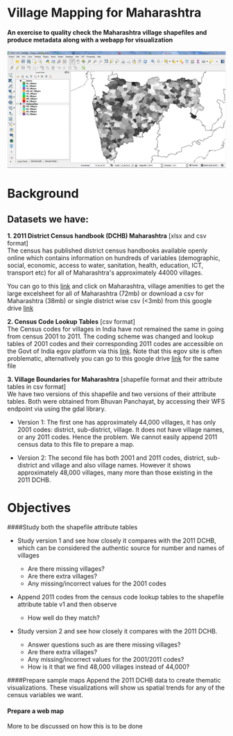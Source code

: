 # Village Mapping for Maharashtra
#### An exercise to quality check the Maharashtra village shapefiles and produce metadata along with a webapp for visualization

![](images/Maharashtra_villages.png)

# Background
## Datasets we have:
**1. 2011 District Census handbook (DCHB) Maharashtra** [xlsx and csv format]  
The census has published district census handbooks available openly online which contains information on hundreds of variables (demographic, social, economic, access to water, sanitation, health, education, ICT, transport etc) for all of Maharashtra's approximately 44000 villages.  

You can go to this [link](http://www.censusindia.gov.in/2011census/dchb/DCHB.html) and click on Maharashtra, village amenities to get the large excelsheet for all of Maharashtra (72mb) or download a csv for Maharashtra (38mb) or single district wise csv (<3mb) from this google drive [link](https://docs.google.com/a/datameet.org/folderview?id=0B56AIvhxWGQXVFhWal92Y0EySlE&usp=drive_web)

**2. Census Code Lookup Tables** [csv format]  
The Census codes for villages in India have not remained the same in going from census 2001 to 2011. The coding scheme was changed and lookup tables of 2001 codes and their corresponding 2011 codes are accessible on the Govt of India egov platform via this [link](https://egovstandards.gov.in/mapping_land_region_codification). Note that this egov site is often problematic, alternatively you can go to this google drive [link](https://docs.google.com/a/datameet.org/folderview?id=0B56AIvhxWGQXVFhWal92Y0EySlE&usp=drive_web) for the same file

**3. Village Boundaries for Maharashtra** [shapefile format and their attribute tables in csv format]  
We have two versions of this shapefile and two versions of their attribute tables. Both were obtained from Bhuvan Panchayat, by accessing their WFS endpoint via using the gdal library.

* Version 1: 
The first one has approximately 44,000 villages, it has only 2001 codes: district, sub-district, village. It does not have village names, or any 2011 codes. Hence the problem. We cannot easily append 2011 census data to this file to prepare a map.

* Version 2: 
The second file has both 2001 and 2011 codes, district, sub-district and village and also village names. However it shows approximately 48,000 villages, many more than those existing in the 2011 DCHB. 

# Objectives
####Study both the shapefile attribute tables
* Study version 1 and see how closely it compares with the 2011 DCHB, which can be considered the authentic source for number and names of villages
    + Are there missing villages? 
    + Are there extra villages?
    + Any missing/incorrect values for the 2001 codes

* Append 2011 codes from the census code lookup tables to the shapefile attribute table v1 and then observe
    + How well do they match?

* Study version 2 and see how closely it compares with the 2011 DCHB.
    + Answer questions such as are there missing villages? 
    + Are there extra villages?
    + Any missing/incorrect values for the 2001/2011 codes?
    + How is it that we find 48,000 villages instead of 44,000?

####Prepare sample maps 
Append the 2011 DCHB data to create thematic visualizations. These visualizations will show us spatial trends for any of the census variables we want.

#### Prepare a web map
More to be discussed on how this is to be done
